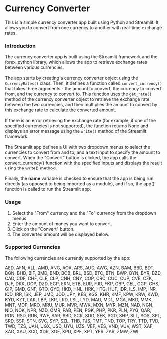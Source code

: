 # Currency Converter
This is a simple currency converter app built using Python and Streamlit. It allows you to convert from one currency to another with real-time exchange rates.
<br>
### Introduction 
The currency converter app is built using the Streamlit framework and the forex_python library, which allows the app to retrieve exchange rates between various currencies.
<br><br>
The app starts by creating a currency converter object using the `CurrencyRates()` class. Then, it defines a function called `convert_currency()` that takes three arguments - the amount to convert, the currency to convert from, and the currency to convert to. This function uses the `get_rate()` method of the currency converter object to retrieve the exchange rate between the two currencies, and then multiplies the amount to convert by this exchange rate to calculate the converted amount.
<br><br>
If there is an error retrieving the exchange rate (for example, if one of the specified currencies is not supported), the function returns None and displays an error message using the `write()` method of the Streamlit framework.
<br><br>
The Streamlit app defines a UI with two dropdown menus to select the currencies to convert from and to, and a text input to specify the amount to convert. When the "Convert" button is clicked, the app calls the convert_currency() function with the specified inputs and displays the result using the write() method.
<br><br>
Finally, the __name__ variable is checked to ensure that the app is being run directly (as opposed to being imported as a module), and if so, the app() function is called to run the Streamlit app.<br>
### Usage
1. Select the "From" currency and the "To" currency from the dropdown menus.<br>
2. Enter the amount of money you want to convert.<br>
3. Click on the "Convert" button.<br>
4. The converted amount will be displayed below.<br>
### Supported Currencies
The following currencies are currently supported by the app:<br>

AED, AFN, ALL, AMD, ANG, AOA, ARS, AUD, AWG, AZN, BAM, BBD, BDT, BGN, BHD, BIF, BMD, BND, BOB, BRL, BSD, BTC, BTN, BWP, BYN, BYR, BZD, CAD, CDF, CHF, CLF, CLP, CNH, CNY, COP, CRC, CUC, CUP, CVE, CZK, DJF, DKK, DOP, DZD, EGP, ERN, ETB, EUR, FJD, FKP, GBP, GEL, GGP, GHS, GIP, GMD, GNF, GTQ, GYD, HKD, HNL, HRK, HTG, HUF, IDR, ILS, IMP, INR, IQD, IRR, ISK, JEP, JMD, JOD, JPY, KES, KGS, KHR, KMF, KPW, KRW, KWD, KYD, KZT, LAK, LBP, LKR, LRD, LSL, LYD, MAD, MDL, MGA, MKD, MMK, MNT, MOP, MRO, MRU, MUR, MVR, MWK, MXN, MYR, MZN, NAD, NGN, NIO, NOK, NPR, NZD, OMR, PAB, PEN, PGK, PHP, PKR, PLN, PYG, QAR, RON, RSD, RUB, RWF, SAR, SBD, SCR, SDG, SEK, SGD, SHP, SLL, SOS, SPL, SRD, SSP, STN, SVC, SYP, SZL, THB, TJS, TMT, TND, TOP, TRY, TTD, TVD, TWD, TZS, UAH, UGX, USD, UYU, UZS, VEF, VES, VND, VUV, WST, XAF, XAG, XAU, XCD, XDR, XOF, XPD, XPF, XPT, YER, ZAR, ZMW, ZWL
<br>

